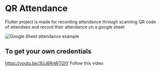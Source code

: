 # QR Attendance

Flutter project is made for recording attendance through scanning QR code of attendees and record their attendance on a google sheet


![Google Sheet attendance example](https://user-images.githubusercontent.com/41767935/128188601-c8071479-0876-401f-8af4-c952e26a8a2b.png)



## To get your own credentials

https://youtu.be/3UJ6RnWTGIY Follow this video
